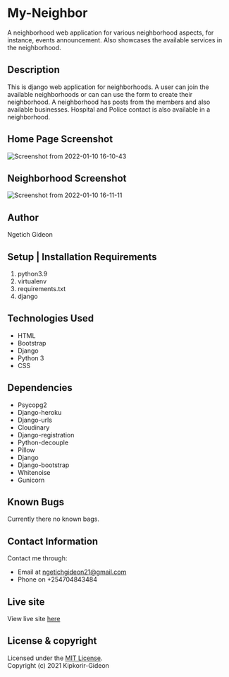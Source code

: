 # My-Neighbor
A neighborhood web application for various neighborhood aspects, for instance, events announcement. Also showcases the available services in the neighborhood.

## Description
This is django web application for neighborhoods. A user can join the available neighborhoods or can can use the form to create their neighborhood. A neighborhood has posts from the members and also available businesses. Hospital and Police contact is also available in a neighborhood.

## Home Page Screenshot
![Screenshot from 2022-01-10 16-10-43](https://user-images.githubusercontent.com/87479324/148773612-fe4b55ec-a01d-4523-9b32-0719c146c80a.png)
 
## Neighborhood Screenshot
![Screenshot from 2022-01-10 16-11-11](https://user-images.githubusercontent.com/87479324/148773672-e4f6001f-89bd-470b-91a8-d7ed8dd83a83.png)

## Author
Ngetich Gideon

## Setup | Installation Requirements
1. python3.9
2. virtualenv
3. requirements.txt
4. django

## Technologies Used
* HTML
* Bootstrap
* Django
* Python 3
* CSS

## Dependencies
* Psycopg2
* Django-heroku
* Django-urls
* Cloudinary
* Django-registration
* Python-decouple
* Pillow
* Django
* Django-bootstrap
* Whitenoise
* Gunicorn

## Known Bugs
Currently there no known bags.


## Contact Information

Contact me through: 
* Email at ngetichgideon21@gmail.com 
* Phone on +254704843484

## Live site

View live site [here](https://my-neighbor.herokuapp.com/)

## License & copyright
Licensed under the [MIT License](LICENSE).<br />
Copyright (c) 2021 Kipkorir-Gideon
